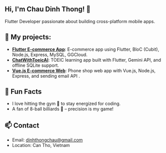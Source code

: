 ## Hi, I'm Chau Dinh Thong! 👋  
Flutter Developer passionate about building cross-platform mobile apps.
## 🌱 My  projects:
- **[Flutter E-commerce App](https://github.com/dinhthongchau/Flutter-ecommerce-app)**: E-commerce app using Flutter, BloC (Cubit), Node.js, Express, MySQL, GGCloud.  
- **[ChatWithToeicAI](https://github.com/dinhthongchau/ChatWithToeicAI)**: TOEIC learning app built with Flutter, Gemini API, and offline SQLite support.  
- **[Vue.js E-commerce Web](https://github.com/dinhthongchau/VuejsNodejs-ecommerce-web)**: Phone shop web app with Vue.js, Node.js, Express, and sending email API .

## 🎯 Fun Facts  
- I love hitting the gym 💪 to stay energized for coding.  
- A fan of 8-ball billiards 🎱 – precision is my game!

## 📫 Contact  
- Email: dinhthongchau@gmail.com
- Location: Can Tho, Vietnam
<!--
**dinhthongchau/dinhthongchau** is a ✨ _special_ ✨ repository because its `README.md` (this file) appears on your GitHub profile.

Here are some ideas to get you started:

- 🔭 I’m currently working on ...
- 🌱 I’m currently learning ...
- 👯 I’m looking to collaborate on ...
- 🤔 I’m looking for help with ...
- 💬 Ask me about ...
- 📫 How to reach me: ...
- 😄 Pronouns: ...
- ⚡ Fun fact: ...
-->
